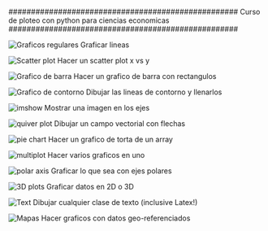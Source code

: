 ###################################################
Curso de ploteo con python para ciencias economicas
###################################################

![Graficos regulares](plot_ex.png)
Graficar lineas

![Scatter plot](scatter_ex.png)
Hacer un scatter plot x vs y

![Grafico de barra](bar_ex.png)
Hacer un grafico de barra con rectangulos

![Grafico de contorno](contour_ex.png)
Dibujar las lineas de contorno y llenarlos

![imshow](imshow_ex.png)
Mostrar una imagen en los ejes

![quiver plot](quiver_ex.png)
Dibujar un campo vectorial con flechas

![pie chart](pie_ex.png)
Hacer un grafico de torta de un array

![multiplot](multiplot_ex.png)
Hacer varios graficos en uno

![polar axis](polar_ex.png)
Graficar lo que sea con ejes polares

![3D plots](plot3d_ex.png)
Graficar datos en 2D o 3D

![Text](text_ex.png)
Dibujar cualquier clase de texto (inclusive Latex!)

![Mapas](earthquakes.png)
Hacer graficos con datos geo-referenciados

